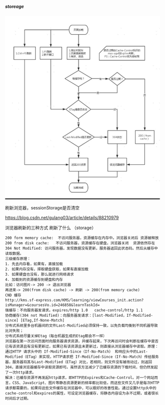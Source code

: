 ##### storeage

![logo](./images/storage.jpg ':size=WIDTHxHEIGHT')

刷新浏览器，sessionStorage是否清空

https://blog.csdn.net/gulang03/article/details/88210979

浏览器刷新的三种方式 刷新了什么 （storage）

 
    200 form memory cache:  不访问服务器，资源缓存在内存中。浏览器关闭后 资源被释放
    200 from disk cache:   不访问服务器，资源缓存在硬盘，浏览器关闭  资源依然存在
    304 Not Modified: 访问服务器，发现数据没有更新，服务器返回此状态码。然后从缓存中读取数据。
    三级缓存原理：
    1. 先去内存看，如果有，直接加载
    2. 如果内存没有，择取硬盘获取，如果有直接加载
    3. 如果硬盘也没有，那么就进行网络请求
    4. 加载到的资源缓存到硬盘和内存
    比如：访问图片-> 200 -> 退出浏览器
    再进来-> 200(from disk cache) -> 刷新 -> 200(from memory cache)
    CND 缓存
    http://kms.sf-express.com/KMS/learning/viewCourses_init.action?isManager=&coursesVo.id=246858&learnTaskId=
    强缓存：不向服务器发请求。expires/http 1.0   cache-control/http 1.1
    协商缓存(304 not Modified)：向服务器发请求：[last-Modified，If-Modified-since] [ETag,If-None-Match]
    分布式系统里多台机器间的文件Last-Modified必须保持一致，以免负载均衡到不同机器导致比对失败；
    分布式系统尽量关掉Etag（每台机器生成的Etag都会不一样）
    浏览器在第一次访问页面时向服务器请求资源，并缓存起来，下次再访问时会判断在缓存中是否已有该资源且有没有更新过，如果已有该资源且未更新过，则直接从浏览器缓存中读取。原理：通过HTTP 请求头中的 If-Modified-Since（If-No-Match） 和响应头中的Last-Modified（ETag）来实现，HTTP请求把 If-Modified-Since（If-No-Match）传给服务器，服务器将其与Last-Modified（ETag）对比，若相同，则文件没有被改动过，则返回304，直接浏览器缓存中读取资源即可。虽然该方法减少了已缓存资源的下载时间，但仍然发起了一次http请求。
    解决：已缓存资源不再发起http请求，即HTTP的Expires和Cache-Control。对一个网站而言，CSS、JavaScript、图片等静态资源更新的频率都比较低，而这些文件又几乎是每次HTTP请求都需要的，如果将这些文件缓存在浏览器中，可以极好的改善性能。通过设置http头中的cache-control和expires的属性，可设定浏览器缓存，将静态内容设为永不过期，或者很长时间后才过期。

 
 

